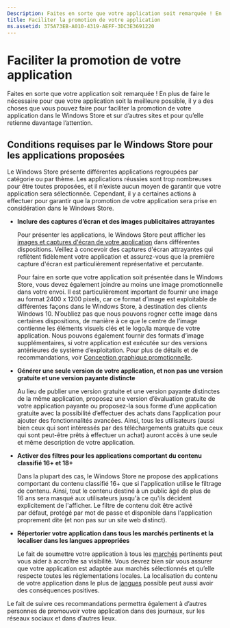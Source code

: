 ```yaml
---
Description: Faites en sorte que votre application soit remarquée ! En plus de faire le nécessaire pour que votre application soit la meilleure possible, il y a des choses que vous pouvez faire pour faciliter la promotion de votre application dans le Windows Store et sur d’autres sites et pour qu’elle retienne davantage l’attention.
title: Faciliter la promotion de votre application
ms.assetid: 375A73EB-A010-4319-AEFF-3DC3E3691220
---
```


# Faciliter la promotion de votre application


Faites en sorte que votre application soit remarquée ! En plus de faire le nécessaire pour que votre application soit la meilleure possible, il y a des choses que vous pouvez faire pour faciliter la promotion de votre application dans le Windows Store et sur d’autres sites et pour qu’elle retienne davantage l’attention.

## Conditions requises par le Windows Store pour les applications proposées


Le Windows Store présente différentes applications regroupées par catégorie ou par thème. Les applications réussies sont trop nombreuses pour être toutes proposées, et il n’existe aucun moyen de garantir que votre application sera sélectionnée. Cependant, il y a certaines actions à effectuer pour garantir que la promotion de votre application sera prise en considération dans le Windows Store.

-   **Inclure des captures d’écran et des images publicitaires attrayantes**

    Pour présenter les applications, le Windows Store peut afficher les [images et captures d'écran de votre application](app-screenshots-and-images.md) dans différentes dispositions. Veillez à concevoir des captures d'écran attrayantes qui reflètent fidèlement votre application et assurez-vous que la première capture d'écran est particulièrement représentative et percutante.

    Pour faire en sorte que votre application soit présentée dans le Windows Store, vous devez également joindre au moins une image promotionnelle dans votre envoi. Il est particulièrement important de fournir une image au format 2400 x 1200 pixels, car ce format d’image est exploitable de différentes façons dans le Windows Store, à destination des clients Windows 10. N’oubliez pas que nous pouvons rogner cette image dans certaines dispositions, de manière à ce que le centre de l’image contienne les éléments visuels clés et le logo/la marque de votre application. Nous pouvons également fournir des formats d’image supplémentaires, si votre application est exécutée sur des versions antérieures de système d’exploitation. Pour plus de détails et de recommandations, voir [Conception graphique promotionnelle](app-screenshots-and-images.md#promotional-artwork).

-   **Générer une seule version de votre application, et non pas une version gratuite et une version payante distincte**

    Au lieu de publier une version gratuite et une version payante distinctes de la même application, proposez une version d’évaluation gratuite de votre application payante ou proposez-la sous forme d’une application gratuite avec la possibilité d’effectuer des achats dans l’application pour ajouter des fonctionnalités avancées. Ainsi, tous les utilisateurs (aussi bien ceux qui sont intéressés par des téléchargements gratuits que ceux qui sont peut-être prêts à effectuer un achat) auront accès à une seule et même description de votre application.

-   **Activer des filtres pour les applications comportant du contenu classifié 16+ et 18+**

    Dans la plupart des cas, le Windows Store ne propose des applications comportant du contenu classifié 16+ que si l'application utilise le filtrage de contenu. Ainsi, tout le contenu destiné à un public âgé de plus de 16 ans sera masqué aux utilisateurs jusqu'à ce qu'ils décident explicitement de l'afficher. Le filtre de contenu doit être activé par défaut, protégé par mot de passe et disponible dans l'application proprement dite (et non pas sur un site web distinct).

-   **Répertorier votre application dans tous les marchés pertinents et la localiser dans les langues appropriées**

    Le fait de soumettre votre application à tous les [marchés](define-pricing-and-market-selection.md) pertinents peut vous aider à accroître sa visibilité. Vous devrez bien sûr vous assurer que votre application est adaptée aux marchés sélectionnés et qu’elle respecte toutes les réglementations locales. La localisation du contenu de votre application dans le plus de [langues](supported-languages.md) possible peut aussi avoir des conséquences positives.

Le fait de suivre ces recommandations permettra également à d’autres personnes de promouvoir votre application dans des journaux, sur les réseaux sociaux et dans d’autres lieux.

 

 






<!--HONumber=Mar16_HO1-->


